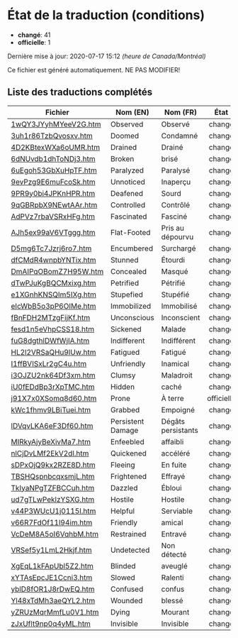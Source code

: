 # État de la traduction (conditions)

 * **changé**: 41
 * **officielle**: 1


Dernière mise à jour: 2020-07-17 15:12 *(heure de Canada/Montréal)*

Ce fichier est généré automatiquement. NE PAS MODIFIER!
## Liste des traductions complétés

| Fichier   | Nom (EN)    | Nom (FR)    | État |
|-----------|-------------|-------------|:----:|
|[1wQY3JYyhMYeeV2G.htm](conditions/1wQY3JYyhMYeeV2G.htm)|Observed|Observé|changé|
|[3uh1r86TzbQvosxv.htm](conditions/3uh1r86TzbQvosxv.htm)|Doomed|Condamné|changé|
|[4D2KBtexWXa6oUMR.htm](conditions/4D2KBtexWXa6oUMR.htm)|Drained|Drainé|changé|
|[6dNUvdb1dhToNDj3.htm](conditions/6dNUvdb1dhToNDj3.htm)|Broken|brisé|changé|
|[6uEgoh53GbXuHpTF.htm](conditions/6uEgoh53GbXuHpTF.htm)|Paralyzed|Paralysé|changé|
|[9evPzg9E6muFcoSk.htm](conditions/9evPzg9E6muFcoSk.htm)|Unnoticed|Inaperçu|changé|
|[9PR9y0bi4JPKnHPR.htm](conditions/9PR9y0bi4JPKnHPR.htm)|Deafened|Sourd|changé|
|[9qGBRpbX9NEwtAAr.htm](conditions/9qGBRpbX9NEwtAAr.htm)|Controlled|Contrôlé|changé|
|[AdPVz7rbaVSRxHFg.htm](conditions/AdPVz7rbaVSRxHFg.htm)|Fascinated|Fasciné|changé|
|[AJh5ex99aV6VTggg.htm](conditions/AJh5ex99aV6VTggg.htm)|Flat-Footed|Pris au dépourvu|changé|
|[D5mg6Tc7Jzrj6ro7.htm](conditions/D5mg6Tc7Jzrj6ro7.htm)|Encumbered|Surchargé|changé|
|[dfCMdR4wnpbYNTix.htm](conditions/dfCMdR4wnpbYNTix.htm)|Stunned|Étourdi|changé|
|[DmAIPqOBomZ7H95W.htm](conditions/DmAIPqOBomZ7H95W.htm)|Concealed|Masqué|changé|
|[dTwPJuKgBQCMxixg.htm](conditions/dTwPJuKgBQCMxixg.htm)|Petrified|Pétrifié|changé|
|[e1XGnhKNSQIm5IXg.htm](conditions/e1XGnhKNSQIm5IXg.htm)|Stupefied|Stupéfié|changé|
|[eIcWbB5o3pP6OIMe.htm](conditions/eIcWbB5o3pP6OIMe.htm)|Immobilized|Immobilisé|changé|
|[fBnFDH2MTzgFijKf.htm](conditions/fBnFDH2MTzgFijKf.htm)|Unconscious|Inconscient|changé|
|[fesd1n5eVhpCSS18.htm](conditions/fesd1n5eVhpCSS18.htm)|Sickened|Malade|changé|
|[fuG8dgthlDWfWjIA.htm](conditions/fuG8dgthlDWfWjIA.htm)|Indifferent|Indifférent|changé|
|[HL2l2VRSaQHu9lUw.htm](conditions/HL2l2VRSaQHu9lUw.htm)|Fatigued|Fatigué|changé|
|[I1ffBVISxLr2gC4u.htm](conditions/I1ffBVISxLr2gC4u.htm)|Unfriendly|Inamical|changé|
|[i3OJZU2nk64Df3xm.htm](conditions/i3OJZU2nk64Df3xm.htm)|Clumsy|Maladroit|changé|
|[iU0fEDdBp3rXpTMC.htm](conditions/iU0fEDdBp3rXpTMC.htm)|Hidden|caché|changé|
|[j91X7x0XSomq8d60.htm](conditions/j91X7x0XSomq8d60.htm)|Prone|À terre|officielle|
|[kWc1fhmv9LBiTuei.htm](conditions/kWc1fhmv9LBiTuei.htm)|Grabbed|Empoigné|changé|
|[lDVqvLKA6eF3Df60.htm](conditions/lDVqvLKA6eF3Df60.htm)|Persistent Damage|Dégâts persistants|changé|
|[MIRkyAjyBeXivMa7.htm](conditions/MIRkyAjyBeXivMa7.htm)|Enfeebled|affaibli|changé|
|[nlCjDvLMf2EkV2dl.htm](conditions/nlCjDvLMf2EkV2dl.htm)|Quickened|accéléré|changé|
|[sDPxOjQ9kx2RZE8D.htm](conditions/sDPxOjQ9kx2RZE8D.htm)|Fleeing|En fuite|changé|
|[TBSHQspnbcqxsmjL.htm](conditions/TBSHQspnbcqxsmjL.htm)|Frightened|Effrayé|changé|
|[TkIyaNPgTZFBCCuh.htm](conditions/TkIyaNPgTZFBCCuh.htm)|Dazzled|Ébloui|changé|
|[ud7gTLwPeklzYSXG.htm](conditions/ud7gTLwPeklzYSXG.htm)|Hostile|Hostile|changé|
|[v44P3WUcU1j0115l.htm](conditions/v44P3WUcU1j0115l.htm)|Helpful|Serviable|changé|
|[v66R7FdOf11l94im.htm](conditions/v66R7FdOf11l94im.htm)|Friendly|amical|changé|
|[VcDeM8A5oI6VqhbM.htm](conditions/VcDeM8A5oI6VqhbM.htm)|Restrained|Entravé|changé|
|[VRSef5y1LmL2Hkjf.htm](conditions/VRSef5y1LmL2Hkjf.htm)|Undetected|Non détecté|changé|
|[XgEqL1kFApUbl5Z2.htm](conditions/XgEqL1kFApUbl5Z2.htm)|Blinded|aveuglé|changé|
|[xYTAsEpcJE1Ccni3.htm](conditions/xYTAsEpcJE1Ccni3.htm)|Slowed|Ralenti|changé|
|[yblD8fOR1J8rDwEQ.htm](conditions/yblD8fOR1J8rDwEQ.htm)|Confused|confus|changé|
|[Yl48xTdMh3aeQYL2.htm](conditions/Yl48xTdMh3aeQYL2.htm)|Wounded|blessé|changé|
|[yZRUzMqrMmfLu0V1.htm](conditions/yZRUzMqrMmfLu0V1.htm)|Dying|Mourant|changé|
|[zJxUflt9np0q4yML.htm](conditions/zJxUflt9np0q4yML.htm)|Invisible|Invisible|changé|
